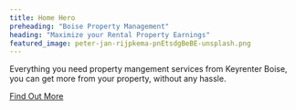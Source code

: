```yaml
---
title: Home Hero
preheading: "Boise Property Management"
heading: "Maximize your Rental Property Earnings"
featured_image: peter-jan-rijpkema-pnEtsdgBeBE-unsplash.png
---
```


Everything you need property mangement services from Keyrenter Boise, you can get more from your property, without any hassle.

[Find Out More](/property-management-services?classes=btn)
